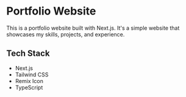# Portfolio Website

This is a portfolio website built with Next.js. It's a simple website that showcases my skills, projects, and experience.

## Tech Stack

- Next.js
- Tailwind CSS
- Remix Icon
- TypeScript